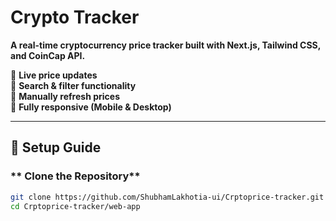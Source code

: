 # Crypto Tracker

**A real-time cryptocurrency price tracker built with Next.js, Tailwind CSS, and CoinCap API.**

🔹 **Live price updates**  
🔹 **Search & filter functionality**  
🔹 **Manually refresh prices**  
🔹 **Fully responsive (Mobile & Desktop)**

---

## **📌 Setup Guide**

### ** Clone the Repository**

```sh
git clone https://github.com/ShubhamLakhotia-ui/Crptoprice-tracker.git
cd Crptoprice-tracker/web-app
```
